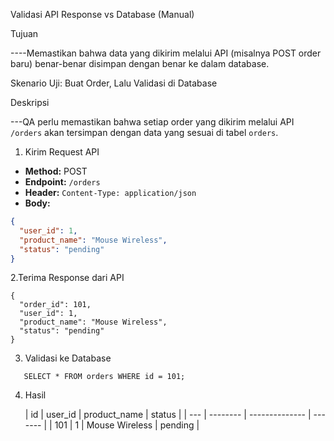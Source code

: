  Validasi API Response vs Database (Manual)

 Tujuan
 
----Memastikan bahwa data yang dikirim melalui API (misalnya POST order baru) benar-benar disimpan dengan benar ke dalam database.

 Skenario Uji: Buat Order, Lalu Validasi di Database

 Deskripsi
 
---QA perlu memastikan bahwa setiap order yang dikirim melalui API `/orders` akan tersimpan dengan data yang sesuai di tabel `orders`.

 1. Kirim Request API

- **Method:** POST  
- **Endpoint:** `/orders`  
- **Header:** `Content-Type: application/json`  
- **Body:**
  
```json
{
  "user_id": 1,
  "product_name": "Mouse Wireless",
  "status": "pending"
}
```
2.Terima Response dari API
```
{
  "order_id": 101,
  "user_id": 1,
  "product_name": "Mouse Wireless",
  "status": "pending"
}
```

3. Validasi ke Database

```
   SELECT * FROM orders WHERE id = 101;
```
4. Hasil

   | id  | user\_id | product\_name  | status  |
| --- | -------- | -------------- | ------- |
| 101 | 1        | Mouse Wireless | pending |


